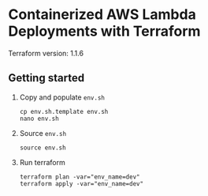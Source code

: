# Containerized AWS Lambda Deployments with Terraform

Terraform version: 1.1.6

## Getting started

1. Copy and populate `env.sh`

    ```
    cp env.sh.template env.sh
    nano env.sh
    ```

2. Source `env.sh`

    ```
    source env.sh
    ```

3. Run terraform

   ```
   terraform plan -var="env_name=dev"
   terraform apply -var="env_name=dev"
   ```
